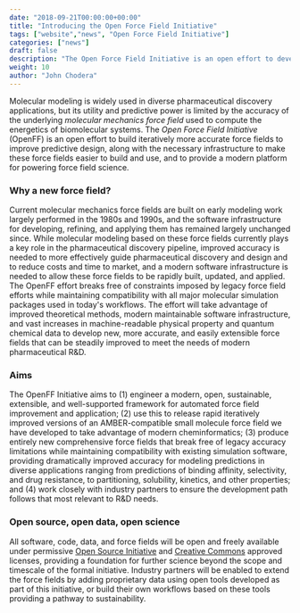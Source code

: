 ```yaml
---
date: "2018-09-21T00:00:00+00:00"
title: "Introducing the Open Force Field Initiative"
tags: ["website","news", "Open Force Field Initiative"]
categories: ["news"]
draft: false
description: "The Open Force Field Initiative is an open effort to develop better biomolecular force fields focusing on open source, open science, and open data."
weight: 10
author: "John Chodera"
---
```


Molecular modeling is widely used in diverse pharmaceutical discovery applications, but its utility and predictive power is limited by the accuracy of the underlying *molecular mechanics force field* used to compute the energetics of biomolecular systems.
The *Open Force Field Initiative* (OpenFF) is an open effort to build iteratively more accurate force fields to improve predictive design, along with the necessary infrastructure to make these force fields easier to build and use, and to provide a modern platform for powering force field science.

### Why a new force field?

Current molecular mechanics force fields are built on early modeling work largely performed in the 1980s and 1990s, and the software infrastructure for developing, refining, and applying them has remained largely unchanged since.
While molecular modeling based on these force fields currently plays a key role in the pharmaceutical discovery pipeline, improved accuracy is needed to more effectively guide pharmaceutical discovery and design and to reduce costs and time to market, and a modern software infrastructure is needed to allow these force fields to be rapidly built, updated, and applied.
The OpenFF effort breaks free of constraints imposed by legacy force field efforts while maintaining compatibility with all major molecular simulation packages used in today's workflows.
The effort will take advantage of improved theoretical methods, modern maintainable software infrastructure, and vast increases in machine-readable physical property and quantum chemical data to develop new, more accurate, and easily extensible force fields that can be steadily improved to meet the needs of modern pharmaceutical R&D.

### Aims

The OpenFF Initiative aims to (1) engineer a modern, open, sustainable, extensible, and well-supported framework for automated force field improvement and application; (2) use this to release rapid iteratively improved versions of an AMBER-compatible small molecule force field we have developed to take advantage of modern cheminformatics; (3) produce entirely new comprehensive force fields that break free of legacy accuracy limitations while maintaining compatibility with existing simulation software, providing dramatically improved accuracy for modeling predictions in diverse applications ranging from predictions of binding affinity, selectivity, and drug resistance, to partitioning, solubility, kinetics, and other properties; and (4) work closely with industry partners to ensure the development path follows that most relevant to R&D needs.

### Open source, open data, open science

All software, code, data, and force fields will be open and freely available under permissive [Open Source Initiative](http://opensource.org) and [Creative Commons](http://creativecommons.org) approved licenses, providing a foundation for further science beyond the scope and timescale of the formal initiative.
Industry partners will be enabled to extend the force fields by adding proprietary data using open tools developed as part of this initiative, or build their own workflows based on these tools providing a pathway to sustainability.
